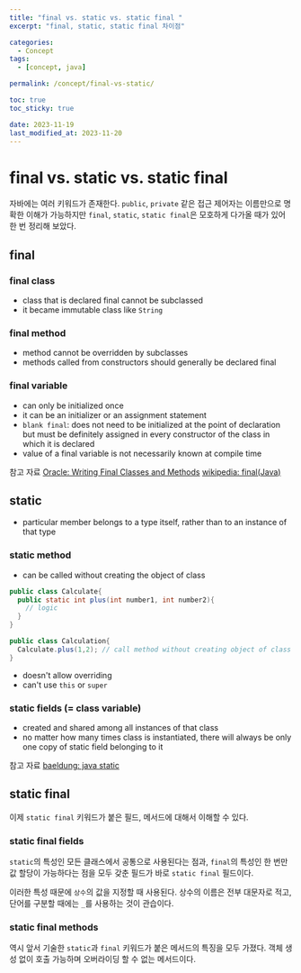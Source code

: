 ```yaml
---
title: "final vs. static vs. static final "
excerpt: "final, static, static final 차이점"

categories:
  - Concept
tags:
  - [concept, java]

permalink: /concept/final-vs-static/

toc: true
toc_sticky: true

date: 2023-11-19
last_modified_at: 2023-11-20
---
```

# final vs. static vs. static final 

자바에는 여러 키워드가 존재한다.
`public`, `private` 같은 접근 제어자는 이름만으로 명확한 이해가 가능하지만 `final`, `static`, `static final`은 모호하게 다가올 때가 있어 한 번 정리해 보았다. 

## final 

### final class 

- class that is declared final cannot be subclassed
- it became immutable class like `String` 

### final method 

- method cannot be overridden by subclasses
- methods called from constructors should generally be declared final 

### final variable 

- can only be initialized once
- it can be an initializer or an assignment statement
- `blank final`: does not need to be initialized at the point of declaration but must be definitely assigned in every constructor of the class in which it is declared
- value of a final variable is not necessarily known at compile time 

참고 자료
[Oracle: Writing Final Classes and Methods](https://docs.oracle.com/javase/tutorial/java/IandI/final.html)
[wikipedia: final(Java)](https://en.m.wikipedia.org/wiki/Final_(Java)) 

## static 

- particular member belongs to a type itself, rather than to an instance of that type 

### static method 

- can be called without creating the object of class
``` java
public class Calculate{
  public static int plus(int number1, int number2){
    // logic
  }
} 

public class Calculation{
  Calculate.plus(1,2); // call method without creating object of class `Calculate`
}
```
- doesn't allow overriding
- can't use `this` or `super` 

### static fields (= class variable) 

- created and shared among all instances of that class
- no matter how many times class is instantiated, there will always be only one copy of static field belonging to it 

참고 자료
[baeldung: java static](https://www.baeldung.com/java-static) 

## static final 

이제 `static final` 키워드가 붙은 필드, 메서드에 대해서 이해할 수 있다.

### static final fields

`static`의 특성인 모든 클래스에서 공통으로 사용된다는 점과, `final`의 특성인 한 번만 값 할당이 가능하다는 점을 모두 갖춘 필드가 바로 `static final` 필드이다.

이러한 특성 때문에 `상수`의 값을 지정할 때 사용된다. 상수의 이름은 전부 대문자로 적고, 단어를 구분할 때에는 `_`를 사용하는 것이 관습이다.

### static final methods

역시 앞서 기술한 `static`과 `final` 키워드가 붙은 메서드의 특징을 모두 가졌다. 객체 생성 없이 호출 가능하며 오버라이딩 할 수 없는 메서드이다.